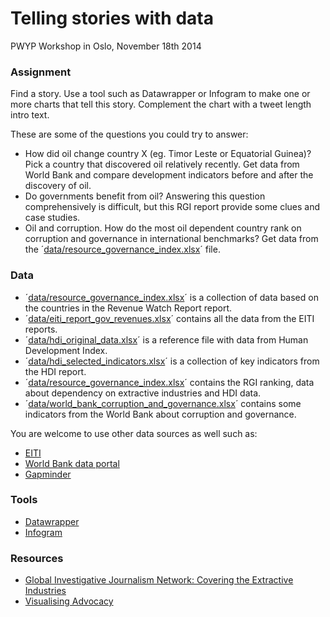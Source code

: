 Telling stories with data
================
PWYP Workshop in Oslo, November 18th 2014


### Assignment

Find a story. Use a tool such as Datawrapper or Infogram to make one or more charts that tell this story. Complement the chart with a tweet length intro text. 

These are some of the questions you could try to answer:

- How did oil change country X (eg. Timor Leste or Equatorial Guinea)? Pick a country that discovered oil relatively recently. Get data from World Bank and compare development indicators before and after the discovery of oil.
- Do governments benefit from oil? Answering this question comprehensively is difficult, but this RGI report provide some clues and case studies.
- Oil and corruption. How do the most oil dependent country rank on corruption and governance in international benchmarks? Get data from the ´[data/resource_governance_index.xlsx](https://github.com/jensfinnas/pwyp-workshop/tree/master/data/resource_governance_index.xlsx)´ file.

### Data

- ´[data/resource_governance_index.xlsx](https://github.com/jensfinnas/pwyp-workshop/tree/master/data/resource_governance_index.xlsx)´ is a collection of data based on the countries in the Revenue Watch Report report. 
- ´[data/eiti_report_gov_revenues.xlsx](https://github.com/jensfinnas/pwyp-workshop/tree/master/data/eiti_report_gov_revenues.xlsx)´ contains all the data from the EITI reports.
- ´[data/hdi_original_data.xlsx](https://github.com/jensfinnas/pwyp-workshop/tree/master/data/hdi_original_data.xlsx)´ is a reference file with data from Human Development Index.
- ´[data/hdi_selected_indicators.xlsx](https://github.com/jensfinnas/pwyp-workshop/tree/master/data/hdi_selected_indicators.xlsx)´ is a collection of key indicators from the HDI report.
- ´[data/resource_governance_index.xlsx](https://github.com/jensfinnas/pwyp-workshop/tree/master/data/resource_governance_index.xlsx)´ contains the RGI ranking, data about dependency on extractive industries and HDI data.
- ´[data/world_bank_corruption_and_governance.xlsx](https://github.com/jensfinnas/pwyp-workshop/tree/master/data/world_bank_corruption_and_governance.xlsx)´ contains some indicators from the World Bank about corruption and governance.

You are welcome to use other data sources as well such as:

- [EITI](https://eiti.org/countries/reports)
- [World Bank data portal](http://data.worldbank.org/)
- [Gapminder](http://www.gapminder.org/data/) 


### Tools

- [Datawrapper](http://datawrapper.com)
- [Infogram](http://infogr.am)

### Resources

- [Global Investigative Journalism Network: Covering the Extractive Industries](http://gijn.org/resources/covering-the-extractive-industries/)
- [Visualising Advocacy](http://visualisingadvocacy.org/) 
